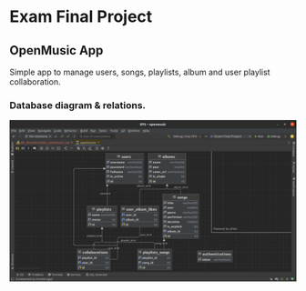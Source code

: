 # Exam Final Project

## OpenMusic App

Simple app to manage users, songs, playlists, album and user playlist collaboration.

### Database diagram & relations.

![Database diagram & relations.](./docs/images/db%20diagram.png)